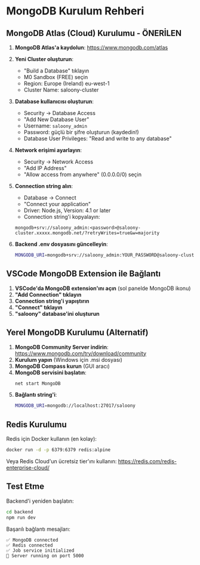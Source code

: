 # MongoDB Kurulum Rehberi

## MongoDB Atlas (Cloud) Kurulumu - ÖNERİLEN

1. **MongoDB Atlas'a kaydolun**: https://www.mongodb.com/atlas
2. **Yeni Cluster oluşturun**:
   - "Build a Database" tıklayın
   - M0 Sandbox (FREE) seçin
   - Region: Europe (Ireland) eu-west-1
   - Cluster Name: saloony-cluster

3. **Database kullanıcısı oluşturun**:
   - Security → Database Access
   - "Add New Database User"
   - Username: `saloony_admin`
   - Password: güçlü bir şifre oluşturun (kaydedin!)
   - Database User Privileges: "Read and write to any database"

4. **Network erişimi ayarlayın**:
   - Security → Network Access
   - "Add IP Address"
   - "Allow access from anywhere" (0.0.0.0/0) seçin

5. **Connection string alın**:
   - Database → Connect
   - "Connect your application"
   - Driver: Node.js, Version: 4.1 or later
   - Connection string'i kopyalayın:
   ```
   mongodb+srv://saloony_admin:<password>@saloony-cluster.xxxxx.mongodb.net/?retryWrites=true&w=majority
   ```

6. **Backend .env dosyasını güncelleyin**:
   ```bash
   MONGODB_URI=mongodb+srv://saloony_admin:YOUR_PASSWORD@saloony-cluster.xxxxx.mongodb.net/saloony?retryWrites=true&w=majority
   ```

## VSCode MongoDB Extension ile Bağlantı

1. **VSCode'da MongoDB extension'ını açın** (sol panelde MongoDB ikonu)
2. **"Add Connection" tıklayın**
3. **Connection string'i yapıştırın**
4. **"Connect" tıklayın**
5. **"saloony" database'ini oluşturun**

## Yerel MongoDB Kurulumu (Alternatif)

1. **MongoDB Community Server indirin**: https://www.mongodb.com/try/download/community
2. **Kurulum yapın** (Windows için .msi dosyası)
3. **MongoDB Compass kurun** (GUI aracı)
4. **MongoDB servisini başlatın**:
   ```bash
   net start MongoDB
   ```
5. **Bağlantı string'i**:
   ```bash
   MONGODB_URI=mongodb://localhost:27017/saloony
   ```

## Redis Kurulumu

Redis için Docker kullanın (en kolay):
```bash
docker run -d -p 6379:6379 redis:alpine
```

Veya Redis Cloud'un ücretsiz tier'ını kullanın: https://redis.com/redis-enterprise-cloud/

## Test Etme

Backend'i yeniden başlatın:
```bash
cd backend
npm run dev
```

Başarılı bağlantı mesajları:
```
✅ MongoDB connected
✅ Redis connected
✅ Job service initialized
🚀 Server running on port 5000
```
